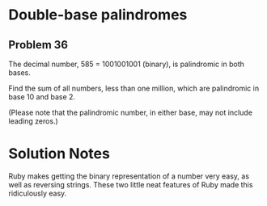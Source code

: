 # Double-base palindromes
## Problem 36
The decimal number, 585 = 1001001001 (binary), is palindromic in both bases.

Find the sum of all numbers, less than one million, which are palindromic in base 10 and base 2.

(Please note that the palindromic number, in either base, may not include leading zeros.)

# Solution Notes
Ruby makes getting the binary representation of a number very easy, as well as reversing strings.
These two little neat features of Ruby made this ridiculously easy.
